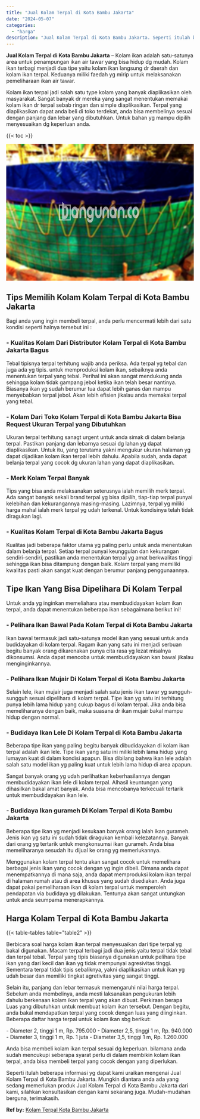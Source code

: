 ```yaml
---
title: "Jual Kolam Terpal di Kota Bambu Jakarta"
date: "2024-05-07"
categories: 
  - "harga"
description: "Jual Kolam Terpal di Kota Bambu Jakarta. Seperti itulah beberapa informasi yg dapat kami uraikan mengenai Jual Kolam Terpal di Kota Bambu Jakarta. Mungkin di..."
---
```


**Jual Kolam Terpal di Kota Bambu Jakarta** – Kolam ikan adalah satu-satunya area untuk penampungan ikan air tawar yang bisa hidup dg mudah. Kolam ikan terbagi menjadi dua tipe yaitu kolam ikan langsung dr daerah dan kolam ikan terpal. Keduanya miliki faedah yg mirip untuk melaksanakan pemeliharaan ikan air tawar.

Kolam ikan terpal jadi salah satu type kolam yang banyak diaplikasikan oleh masyarakat. Sangat banyak dr mereka yang sangat menentukan memakai kolam ikan dr terpal sebab ringan dan simple diaplikasikan. Terpal yang diaplikasikan dapat anda beli di toko terdekat, anda bisa membelinya sesuai dengan panjang dan lebar yang dibutuhkan. Untuk bahan yg mampu dipilih menyesuaikan dg keperluan anda.

{{< toc >}}

![Jual Kolam Terpal di Kota Bambu Jakarta](/images/jual-kolam-terpal-58.png)

## Tips Memilih Kolam Kolam Terpal di Kota Bambu Jakarta

Bagi anda yang ingin membeli terpal, anda perlu mencermati lebih dari satu kondisi seperti halnya tersebut ini :

### \- Kualitas Kolam Dari Distributor Kolam Terpal di Kota Bambu Jakarta Bagus

Tebal tipisnya terpal terhitung wajib anda periksa. Ada terpal yg tebal dan juga ada yg tipis. untuk memproduksi kolam ikan, sebaiknya anda menentukan terpal yang tebal. Perihal ini akan sangat mendukung anda sehingga kolam tidak gampang jebol ketika ikan telah besar nantinya. Biasanya ikan yg sudah berumur tua dapat lebih ganas dan mampu menyebabkan terpal jebol. Akan lebih efisien jikalau anda memakai terpal yang tebal.

### \- Kolam Dari Toko Kolam Terpal di Kota Bambu Jakarta Bisa Request Ukuran Terpal yang Dibutuhkan

Ukuran terpal terhitung sanagt urgent untuk anda simak di dalam belanja terpal. Pastikan panjang dan lebarnya sesuai dg lahan yg dapat diaplikasikan. Untuk itu, yang terutama yakni mengukur ukuran halaman yg dapat dijadikan kolam ikan terpal lebih dahulu. Apabila sudah, anda dapat belanja terpal yang cocok dg ukuran lahan yang dapat diaplikasikan.

### \- Merk Kolam Terpal Banyak

Tips yang bisa anda melaksanakan seterusnya ialah memilih merk terpal. Ada sangat banyak sekali brand terpal yg bisa dipilih, tiap-tiap terpal punyai kelebihan dan kekurangannya masing-masing. Lazimnya, terpal yg miliki harga mahal ialah merk terpal yg udah terkenal. Untuk kondisinya telah tidak diragukan lagi.

### \- Kualitas Kolam Terpal di Kota Bambu Jakarta Bagus

Kualitas jadi beberapa faktor utama yg paling perlu untuk anda menentukan dalam belanja terpal. Setiap terpal punyai keunggulan dan kekurangan sendiri-sendiri, pastikan anda menentukan terpal yg amat berkwalitas tinggi sehingga ikan bisa ditampung dengan baik. Kolam terpal yang memiliki kwalitas pasti akan sangat kuat dengan berumur panjang penggunaannya.

## Tipe Ikan Yang Bisa Dipelihara Di Kolam Terpal

Untuk anda yg inginkan memeliahara atau membudidayakan kolam ikan terpal, anda dapat menentukan beberapa ikan sebagaimana berikut ini!

### \- Pelihara Ikan Bawal Pada Kolam Terpal di Kota Bambu Jakarta

Ikan bawal termasuk jadi satu-satunya model ikan yang sesuai untuk anda budidayakan di kolam terpal. Ragam ikan yang satu ini menjadi serbuan begitu banyak orang dikarenakan punya cita rasa yg lezat misalnya dikonsumsi. Anda dapat mencoba untuk membudidayakan kan bawal jikalau menginginkannya.

### \- Pelihara Ikan Mujair Di Kolam Terpal di Kota Bambu Jakarta

Selain lele, ikan mujair juga menjadi salah satu jenis ikan tawar yg sungguh-sungguh sesuai dipelihara di kolam terpal. Tipe ikan yg satu ini terhitung punya lebih lama hidup yang cukup bagus di kolam terpal. Jika anda bisa memeliharanya dengan baik, maka suasana dr ikan mujair bakal mampu hidup dengan normal.

### \- Budidaya Ikan Lele Di Kolam Terpal di Kota Bambu Jakarta

Beberapa tipe ikan yang paling begitu banyak dibudidayakan di kolam ikan terpal adalah ikan lele. Tipe ikan yang satu ini miliki lebih lama hidup yang lumayan kuat di dalam kondisi apapun. Bisa dibilang bahwa ikan lele adalah salah satu model ikan yg paling kuat untuk lebih lama hidup di area apapun.

Sangat banyak orang yg udah perlihatkan keberhasilannya dengan membudidayakan ikan lele di kolam terpal. Alhasil keuntungan yang dihasilkan bakal amat banyak. Anda bisa mencobanya terkecuali tertarik untuk membudidayakan ikan lele.

### \- Budidaya Ikan gurameh Di Kolam Terpal di Kota Bambu Jakarta

Beberapa tipe ikan yg menjadi kesukaan banyak orang ialah ikan gurameh. Jenis ikan yg satu ini sudah tidak diragukan kembali kelezatannya. Banyak dari orang yg tertarik untuk mengkonsumsi ikan gurameh. Anda bisa memeliharanya sesudah itu dijual ke orang yg memerlukannya.

Menggunakan kolam terpal tentu akan sangat cocok untuk memelihara berbagai jenis ikan yang cocok dengan yg ingin dibeli. Dimana anda dapat menempatkannya di mana saja, anda dapat memproduksi kolam ikan terpal di halaman rumah atau di area khusus yang sudah disediakan. Anda juga dapat pakai pemeliharaan ikan di kolam terpal untuk memperoleh pendapatan via budidaya yg dilakukan. Tentunya akan sangat untungkan untuk anda seumpama menerapkannya.

## Harga Kolam Terpal di Kota Bambu Jakarta

{{< table-tables table="table2" >}}

Berbicara soal harga kolam ikan terpal menyesuaikan dari tipe terpal yg bakal digunakan. Macam terpal terbagi jadi dua jenis yaitu terpal tidak tebal dan terpal tebal. Terpal yang tipis biasanya digunakan untuk pelihara tipe ikan yang dari kecil dan ikan yg tidak mempunyai agresivitas tinggi. Sementara terpal tidak tipis sebaliknya, yakni diaplikasikan untuk ikan yg udah besar dan memiliki tingkat agretivitas yang sangat tinggi.

Selain itu, panjang dan lebar termasuk memengaruhi nilai harga terpal. Sebelum anda membelinya, anda mesti laksanakan pengukuran lebih dahulu berkenaan kolam ikan terpal yang akan dibuat. Perkiraan berapa Luas yang dibutuhkan untuk membuat kolam ikan tersebut. Dengan begitu, anda bakal mendapatkan terpal yang cocok dengan luas yang diinginkan. Beberapa daftar harga terpal untuk kolam ikan sbg berikut:

\- Diameter 2, tinggi 1 m, Rp. 795.000 - Diameter 2,5, tinggi 1 m, Rp. 940.000 - Diameter 3, tinggi 1 m, Rp. 1 juta - Diameter 3,5, tinggi 1 m, Rp. 1.260.000

Anda bisa membeli kolam ikan terpal sesuai dg keperluan. bilamana anda sudah mencukupi seberapa syarat perlu di dalam membikin kolam ikan terpal, anda bisa membeli terpal yang cocok dengan yang diperlukan.

Seperti itulah beberapa informasi yg dapat kami uraikan mengenai Jual Kolam Terpal di Kota Bambu Jakarta. Mungkin diantara anda ada yang sedang memerlukan produk Jual Kolam Terpal di Kota Bambu Jakarta dari kami, silahkan konsultasikan dengan kami sekarang juga. Mudah-mudahan berguna, terimakasih.

**Ref by:** [Kolam Terpal Kota Bambu Jakarta](https://id.wikipedia.org/wiki/Kolam)
